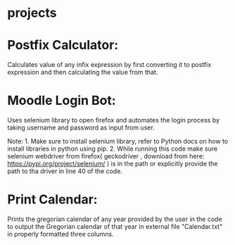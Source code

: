 # projects
# Postfix Calculator:
  Calculates value of any infix expression by first converting it to postfix expression and then calculating the value from that.

# Moodle Login Bot:
  Uses selenium library to open firefox and automates the login process by taking username and password as input from user.
  
  Note:
    1. Make sure to install selenium library, refer to Python docs on how to install libraries in python using pip.
    2. While running this code make sure selenium webdriver from firefox( geckodriver , download from here: https://pypi.org/project/selenium/ ) is in the path or explicitly provide the path to tha driver in line 40 of the code.

# Print Calendar:
  Prints the gregorian calendar of any year provided by the user in the code to output the Gregorian calendar of that year in external file "Calendar.txt" in properly formatted three columns.

